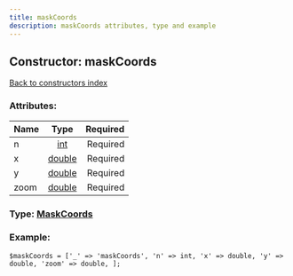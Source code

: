 ```yaml
---
title: maskCoords
description: maskCoords attributes, type and example
---
```

## Constructor: maskCoords  
[Back to constructors index](index.md)



### Attributes:

| Name     |    Type       | Required |
|----------|:-------------:|---------:|
|n|[int](../types/int.md) | Required|
|x|[double](../types/double.md) | Required|
|y|[double](../types/double.md) | Required|
|zoom|[double](../types/double.md) | Required|



### Type: [MaskCoords](../types/MaskCoords.md)


### Example:

```
$maskCoords = ['_' => 'maskCoords', 'n' => int, 'x' => double, 'y' => double, 'zoom' => double, ];
```  

